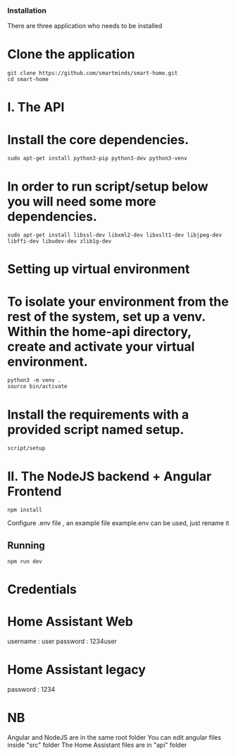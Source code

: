 
### Installation
There are three application who needs to be installed

# Clone the application
```shell
git clone https://github.com/smartminds/smart-home.git
cd smart-home
```
# I. The API
# Install the core dependencies.

```shell
sudo apt-get install python3-pip python3-dev python3-venv
```
# In order to run script/setup below you will need some more dependencies.

```shell
sudo apt-get install libssl-dev libxml2-dev libxslt1-dev libjpeg-dev libffi-dev libudev-dev zlib1g-dev
```
# Setting up virtual environment
# To isolate your environment from the rest of the system, set up a venv. Within the home-api directory, create and activate your virtual environment.

```shell
python3 -m venv .
source bin/activate
```
# Install the requirements with a provided script named setup.

```shell
script/setup
```
# II. The NodeJS backend + Angular Frontend

```shell
npm install
```
Configure .env file , an example file example.env can be used, just rename it

## Running
```shell
npm run dev
```
# Credentials 
# Home Assistant Web
username : user
password : 1234user
# Home Assistant legacy
password : 1234

# NB
Angular and NodeJS are in the same root folder
You can edit angular files inside "src" folder
The Home Assistant files are in "api" folder